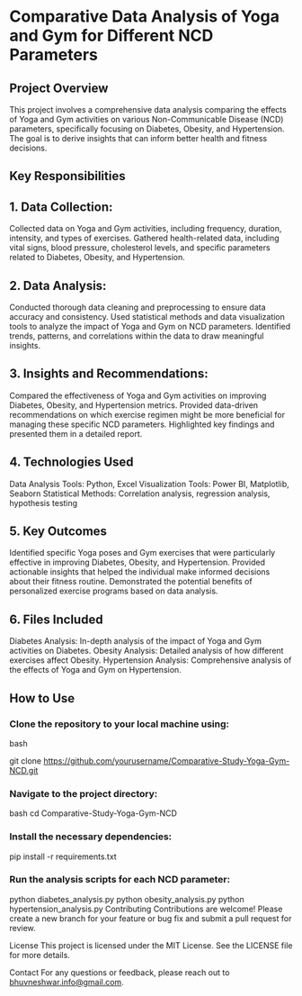 # Comparative Data Analysis of Yoga and Gym for Different NCD Parameters
## Project Overview

This project involves a comprehensive data analysis comparing the effects of Yoga and Gym activities on various Non-Communicable Disease (NCD) parameters, specifically focusing on Diabetes, Obesity, and Hypertension. The goal is to derive insights that can inform better health and fitness decisions.

## Key Responsibilities

## 1. Data Collection:

Collected data on Yoga and Gym activities, including frequency, duration, intensity, and types of exercises.
Gathered health-related data, including vital signs, blood pressure, cholesterol levels, and specific parameters related to Diabetes, Obesity, and Hypertension.

## 2. Data Analysis:

Conducted thorough data cleaning and preprocessing to ensure data accuracy and consistency.
Used statistical methods and data visualization tools to analyze the impact of Yoga and Gym on NCD parameters.
Identified trends, patterns, and correlations within the data to draw meaningful insights.

## 3. Insights and Recommendations:

Compared the effectiveness of Yoga and Gym activities on improving Diabetes, Obesity, and Hypertension metrics.
Provided data-driven recommendations on which exercise regimen might be more beneficial for managing these specific NCD parameters.
Highlighted key findings and presented them in a detailed report.

## 4. Technologies Used
Data Analysis Tools: Python, Excel
Visualization Tools: Power BI, Matplotlib, Seaborn
Statistical Methods: Correlation analysis, regression analysis, hypothesis testing

## 5. Key Outcomes
Identified specific Yoga poses and Gym exercises that were particularly effective in improving Diabetes, Obesity, and Hypertension.
Provided actionable insights that helped the individual make informed decisions about their fitness routine.
Demonstrated the potential benefits of personalized exercise programs based on data analysis.

## 6. Files Included
Diabetes Analysis: In-depth analysis of the impact of Yoga and Gym activities on Diabetes.
Obesity Analysis: Detailed analysis of how different exercises affect Obesity.
Hypertension Analysis: Comprehensive analysis of the effects of Yoga and Gym on Hypertension.

## How to Use
 ### Clone the repository to your local machine using:
bash

git clone https://github.com/yourusername/Comparative-Study-Yoga-Gym-NCD.git

### Navigate to the project directory:
bash
cd Comparative-Study-Yoga-Gym-NCD

### Install the necessary dependencies:

pip install -r requirements.txt

### Run the analysis scripts for each NCD parameter:

python diabetes_analysis.py
python obesity_analysis.py
python hypertension_analysis.py
Contributing
Contributions are welcome! Please create a new branch for your feature or bug fix and submit a pull request for review.

License
This project is licensed under the MIT License. See the LICENSE file for more details.

Contact
For any questions or feedback, please reach out to bhuvneshwar.info@gmail.com.
